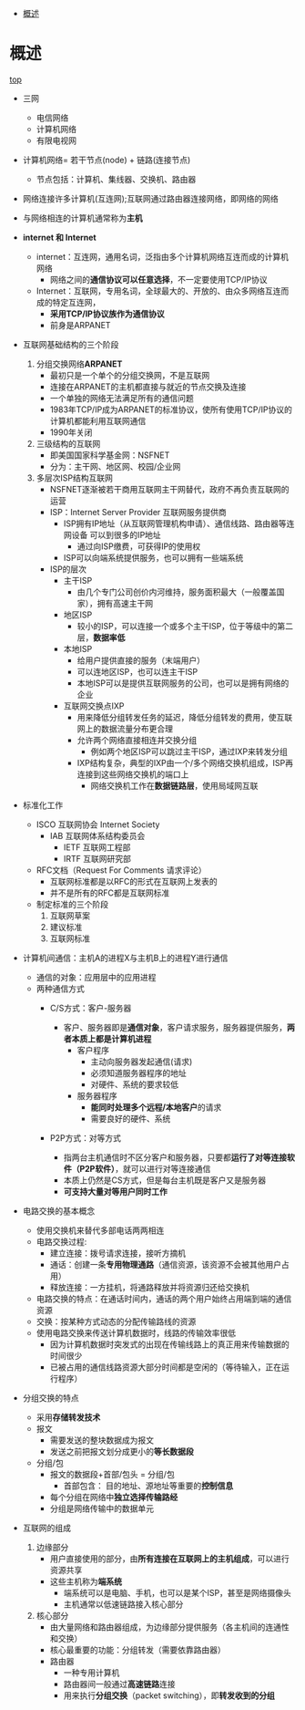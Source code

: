 <span id=catalog></span>
- [概述](#概述)

# 概述
[top](#catalog)
* 三网
	* 电信网络
	* 计算机网络
	* 有限电视网
* 计算机网络= 若干节点(node) + 链路(连接节点)
	* 节点包括：计算机、集线器、交换机、路由器
* 网络连接许多计算机(互连网);互联网通过路由器连接网络，即网络的网络
* 与网络相连的计算机通常称为**主机**
* **internet 和 Internet**
	* internet：互连网，通用名词，泛指由多个计算机网络互连而成的计算机网络
		* 网络之间的**通信协议可以任意选择**，不一定要使用TCP/IP协议
	* Internet：互联网，专用名词，全球最大的、开放的、由众多网络互连而成的特定互连网，
		* **采用TCP/IP协议族作为通信协议**
		* 前身是ARPANET
* 互联网基础结构的三个阶段
	1. 分组交换网络**ARPANET**
		* 最初只是一个单个的分组交换网，不是互联网
		* 连接在ARPANET的主机都直接与就近的节点交换及连接
		* 一个单独的网络无法满足所有的通信问题
		* 1983年TCP/IP成为ARPANET的标准协议，使所有使用TCP/IP协议的计算机都能利用互联网通信
		* 1990年关闭
	2. 三级结构的互联网
		* 即美国国家科学基金网：NSFNET
		* 分为：主干网、地区网、校园/企业网
	3. 多层次ISP结构互联网
		* NSFNET逐渐被若干商用互联网主干网替代，政府不再负责互联网的运营
		* ISP：Internet Server Provider 互联网服务提供商
			* ISP拥有IP地址（从互联网管理机构申请）、通信线路、路由器等连网设备 可以到很多的IP地址
				* 通过向ISP缴费，可获得IP的使用权
			* ISP可以向端系统提供服务，也可以拥有一些端系统
		* ISP的层次
			* 主干ISP
				* 由几个专门公司创价内河维持，服务面积最大（一般覆盖国家），拥有高速主干网
			* 地区ISP
				* 较小的ISP，可以连接一个或多个主干ISP，位于等级中的第二层，**数据率低**
			* 本地ISP
				* 给用户提供直接的服务（末端用户）
				* 可以连地区ISP，也可以连主干ISP
				* 本地ISP可以是提供互联网服务的公司，也可以是拥有网络的企业
			* 互联网交换点IXP
				* 用来降低分组转发任务的延迟，降低分组转发的费用，使互联网上的数据流量分布更合理
				* 允许两个网络直接相连并交换分组
					* 例如两个地区ISP可以跳过主干ISP，通过IXP来转发分组
				* IXP结构复杂，典型的IXP由一个/多个网络交换机组成，ISP再连接到这些网络交换机的端口上
					* 网络交换机工作在**数据链路层**，使用局域网互联
* 标准化工作
	* ISCO 互联网协会 Internet Society
		* IAB 互联网体系结构委员会
			* IETF 互联网工程部
			* IRTF 互联网研究部
	* RFC文档（Request For Comments 请求评论）
		* 互联网标准都是以RFC的形式在互联网上发表的
		* 并不是所有的RFC都是互联网标准
	* 制定标准的三个阶段
		1. 互联网草案
		2. 建议标准
		3. 互联网标准
* 计算机间通信：主机A的进程X与主机B上的进程Y进行通信
	* 通信的对象：应用层中的应用进程
	* 两种通信方式
		* C/S方式：客户-服务器
			* 客户、服务器即是**通信对象**，客户请求服务，服务器提供服务，**两者本质上都是计算机进程**
				* 客户程序
					* 主动向服务器发起通信(请求)
					* 必须知道服务器程序的地址
					* 对硬件、系统的要求较低
				* 服务器程序
					* **能同时处理多个远程/本地客户**的请求
					* 需要良好的硬件、系统
		
		* P2P方式：对等方式
			* 指两台主机通信时不区分客户和服务器，只要都**运行了对等连接软件（P2P软件）**，就可以进行对等连接通信
			* 本质上仍然是CS方式，但是每台主机既是客户又是服务器
			* **可支持大量对等用户同时工作**
* 电路交换的基本概念
	* 使用交换机来替代多部电话两两相连
	* 电路交换过程:
		* 建立连接：拨号请求连接，接听方摘机
		* 通话：创建一条**专用物理通路**（通信资源，该资源不会被其他用户占用）
		* 释放连接：一方挂机，将通路释放并将资源归还给交换机
	* 电路交换的特点：在通话时间内，通话的两个用户始终占用端到端的通信资源
	* 交换：按某种方式动态的分配传输路线的资源
	* 使用电路交换来传送计算机数据时，线路的传输效率很低
		* 因为计算机数据时突发式的出现在传输线路上的真正用来传输数据的时间很少
		* 已被占用的通信线路资源大部分时间都是空闲的（等待输入，正在运行程序）
* 分组交换的特点
	* 采用**存储转发技术**
	* 报文
		* 需要发送的整块数据成为报文
		* 发送之前把报文划分成更小的**等长数据段**
	* 分组/包
		* 报文的数据段+首部/包头 = 分组/包
			* 首部包含： 目的地址、源地址等重要的**控制信息**
		* 每个分组在网络中**独立选择传输路经**
		* 分组是网络传输中的数据单元
		
* 互联网的组成
	1. 边缘部分
		* 用户直接使用的部分，由**所有连接在互联网上的主机组成**，可以进行资源共享
		* 这些主机称为**端系统**
			* 端系统可以是电脑、手机，也可以是某个ISP，甚至是网络摄像头
			* 主机通常以低速链路接入核心部分
	2. 核心部分
		* 由大量网络和路由器组成，为边缘部分提供服务（各主机间的连通性和交换）
		* 核心最重要的功能：分组转发（需要依靠路由器）
		* 路由器
			* 一种专用计算机
			* 路由器间一般通过**高速链路**连接
			* 用来执行**分组交换**（packet switching），即**转发收到的分组**
			
